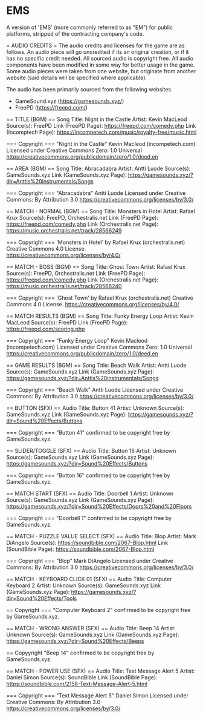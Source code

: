 # EMS
A version of 'EMS' (more commonly referred to as "EM") for public platforms, stripped of the contracting company's code.

= AUDIO CREDITS =
The audio credits and licenses for the game are as follows. 
An audio piece will go uncredited if its an original creation, or if it has no specific credit needed.
All sourced audio is copyright free.
All audio components have been modified in some way for better usage in the game.
Some audio pieces were taken from one website, but originate from another website (said details will be specified where applicable).

The audio has been primarily sourced from the following websites. 
* GameSound.xyz (https://gamesounds.xyz/)
* FreePD (https://freepd.com/)



== TITLE (BGM) ==
Song Title: Night in the Castle
Artist: Kevin MacLeod
Source(s): FreePD
Link (FreePD Page): https://freepd.com/comedy.php
Link (Incomptech Page): https://incompetech.com/music/royalty-free/music.html

=== Copyright ===
"Night in the Castle"
Kevin Macleod (incompetech.com)
Licensed under Creative Commons Zero: 1.0 Universal
https://creativecommons.org/publicdomain/zero/1.0/deed.en


== AREA (BGM) ==
Song Title: Abracadabra
Artist: Antti Luode
Source(s): GameSounds.xyz
Link (GameSounds.xyz Page): https://gamesounds.xyz/?dir=Anttis%20instrumentals/Songs

=== Copyright ===
"Abracadabra"
Antti Luode
Licensed under Creative Commons: By Attribution 3.0
https://creativecommons.org/licenses/by/3.0/


== MATCH - NORMAL (BGM) ==
Song Title: Monsters in Hotel
Artist: Rafael Krux
Source(s): FreePD, Orchestralis.net
Link (FreePD Page): https://freepd.com/comedy.php
Link (Orchestralis.net Page): https://music.orchestralis.net/track/28566249

=== Copyright ===
'Monsters in Hotel' by Rafael Krux (orchestralis.net)
Creative Commons 4.0 License.
https://creativecommons.org/licenses/by/4.0/


== MATCH - BOSS (BGM) ==
Song Title: Ghost Town
Artist: Rafael Krux
Source(s): FreePD, Orchestralis.net
Link (FreePD Page): https://freepd.com/comedy.php
Link (Orchestralis.net Page): https://music.orchestralis.net/track/28566240

=== Copyright ===
'Ghost Town' by Rafael Krux (orchestralis.net)
Creative Commons 4.0 License.
https://creativecommons.org/licenses/by/4.0/


== MATCH RESULTS (BGM) ==
Song Title: Funky Energy Loop
Artist: Kevin MacLeod
Source(s): FreePD
Link (FreePD Page): https://freepd.com/scoring.php

=== Copyright ===
"Funky Energy Loop"
Kevin Macleod (incompetech.com)
Licensed under Creative Commons Zero: 1.0 Universal
https://creativecommons.org/publicdomain/zero/1.0/deed.en


== GAME RESULTS (BGM) ==
Song Title: Beach Walk
Artist: Antti Luode
Source(s): GameSounds.xyz
Link (GameSounds.xyz Page): https://gamesounds.xyz/?dir=Anttis%20instrumentals/Songs

=== Copyright ===
"Beach Walk"
Antti Luode
Licensed under Creative Commons: By Attribution 3.0
https://creativecommons.org/licenses/by/3.0/



== BUTTON (SFX) ==
Audio Title: Button 41
Artist: Unknown
Source(s): GameSounds.xyz
Link (GameSounds.xyz Page): https://gamesounds.xyz/?dir=Sound%20Effects/Buttons

=== Copyright ===
"Button 41" confirmed to be copyright free by GameSounds.xyz.


== SLIDER/TOGGLE (SFX) ==
Audio Title: Button 16
Artist: Unknown
Source(s): GameSounds.xyz
Link (GameSounds.xyz Page): https://gamesounds.xyz/?dir=Sound%20Effects/Buttons

=== Copyright ===
"Button 16" confirmed to be copyright free by GameSounds.xyz.


== MATCH START (SFX) ==
Audio Title: Doorbell 1
Artist: Unknown
Source(s): GameSounds.xyz
Link (GameSounds.xyz Page): https://gamesounds.xyz/?dir=Sound%20Effects/Doors%20and%20Floors

=== Copyright ===
"Doorbell 1" confirmed to be copyright free by GameSounds.xyz.


== MATCH - PUZZLE VALUE SELECT (SFX) ==
Audio Title: Blop
Artist: Mark DiAngelo
Source(s): https://soundbible.com/2067-Blop.html
Link (SoundBible Page): https://soundbible.com/2067-Blop.html

=== Copyright ===
"Blop"
Mark DiAngelo
Licensed under Creative Commons: By Attribution 3.0
https://creativecommons.org/licenses/by/3.0/


== MATCH - KEYBOARD CLICK 01 (SFX) ==
Audio Title: Computer Keyboard 2
Artist: Unknown
Source(s): GameSounds.xyz
Link (GameSounds.xyz Page): https://gamesounds.xyz/?dir=Sound%20Effects/Tools

== Copyright ===
"Computer Keyboard 2" confirmed to be copyright free by GameSounds.xyz.


== MATCH - WRONG ANSWER (SFX) ==
Audio Title: Beep 14
Artist: Unknown
Source(s): GameSounds.xyz
Link (GameSounds.xyz Page): https://gamesounds.xyz/?dir=Sound%20Effects/Beeps

== Copyyright
"Beep 14" confirmed to be copyright free by GameSounds.xyz.


== MATCH - POWER USE (SFX) ==
Audio Title: Text Message Alert 5
Artist: Daniel Simon
Source(s): SoundBible
Link (SoundBible Page): https://soundbible.com/2158-Text-Message-Alert-5.html

=== Copyright ===
"Text Message Alert 5"
Daniel Simon
Licensed under Creative Commons: By Attribution 3.0
https://creativecommons.org/licenses/by/3.0/
